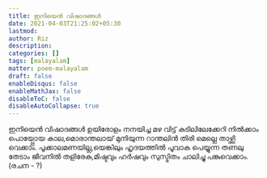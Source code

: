 ```yaml
---
title: ഇനിയെൻ വിഷാദങ്ങൾ
date: 2021-04-03T21:25:02+05:30
lastmod:
author: Riz
description:
categories: []
tags: [malayalam]
matter: poem-malayalam
draft: false
enableDisqus: false
enableMathJax: false
disableToC: false
disableAutoCollapse: true
---
```


ഇനിയെൻ വിഷാദങ്ങൾ ഉയിരോളം നനയിച്ച
മഴ വിട്ട് കുടിലിലേക്കേറി നിൽക്കാം
പൊയ്പ്പോയ കാല,മൊരാന്തലായ് മുനിയുന്ന
റാന്തലിൻ തിരി മെല്ലെ താഴ്ത്തി വെക്കാം.
പൂക്കാലമണയില്ല,യെങ്കിലും ഹൃദയത്തിൽ
പൂവാക പെയ്യുന്ന തണലു തേടാം
ജീവനിൽ തളിരേകു,മിഷ്ടവും ഹർഷവും
സുസ്മിതം ചാലിച്ചു പങ്കുവെക്കാം.
(രചന - ?)
